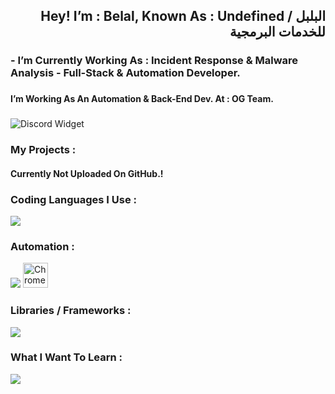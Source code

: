  <h2 align="right">Hey! I’m : Belal, Known As : Undefined / البلبل للخدمات البرمجية</h2>

###

<h3 align="left">- I’m Currently Working As : Incident Response & Malware Analysis - Full-Stack & Automation Developer.</h3>

###

<h4 align="left">I’m Working As An Automation & Back-End Dev. At : OG Team.</h4>

###

![Discord Widget](https://discord.c99.nl/widget/theme-4/YOUR_DISCORD_ID.png)

###

<h3 align="left">My Projects :</h3>

<h4 align="left">Currently Not Uploaded On GitHub.!</h4>

###

<h3 align="left">Coding Languages I Use :</h3>

<p align="left">
  <img src="https://skillicons.dev/icons?i=html,css,js,c,py,nodejs,sql&theme=dark" />
</p>

###

<h3 align="left">Automation :</h3>

<p align="left">
  <img src="https://skillicons.dev/icons?i=selenium&theme=dark" />
  <img src="https://cdn.simpleicons.org/googlechrome/4285F4" height="40" alt="ChromeDriver" />
</p>

###

<h3 align="left">Libraries / Frameworks :</h3>

<p align="left">
  <img src="https://skillicons.dev/icons?i=flask,express,django,fastapi,bootstrap,npm,discordjs&theme=dark" />
</p>

###

<h3 align="left">What I Want To Learn :</h3>

<p align="left">
  <img src="https://skillicons.dev/icons?i=bash,docker,dotnet,go,rust,electron,mongodb,nginx&theme=dark" />

</p>

###

